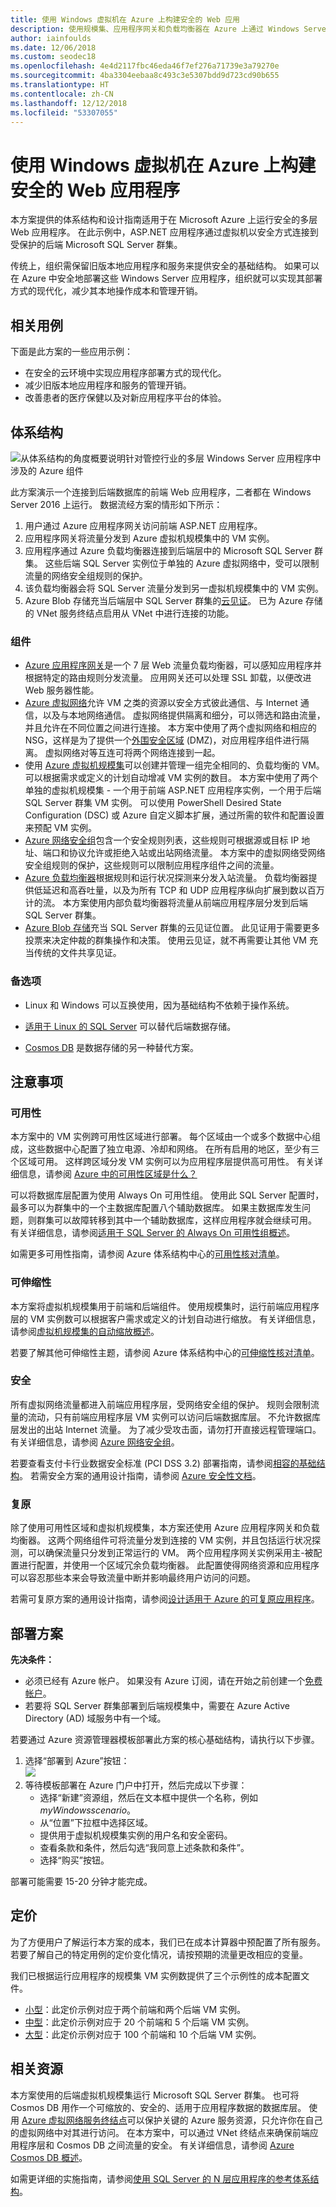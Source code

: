 ```yaml
---
title: 使用 Windows 虚拟机在 Azure 上构建安全的 Web 应用
description: 使用规模集、应用程序网关和负载均衡器在 Azure 上通过 Windows Server 构建安全的多层 Web 应用程序。
author: iainfoulds
ms.date: 12/06/2018
ms.custom: seodec18
ms.openlocfilehash: 4e4d2117fbc46eda46f7ef276a71739e3a79270e
ms.sourcegitcommit: 4ba3304eebaa8c493c3e5307bdd9d723cd90b655
ms.translationtype: HT
ms.contentlocale: zh-CN
ms.lasthandoff: 12/12/2018
ms.locfileid: "53307055"
---
```

# <a name="building-secure-web-applications-with-windows-virtual-machines-on-azure"></a>使用 Windows 虚拟机在 Azure 上构建安全的 Web 应用程序

本方案提供的体系结构和设计指南适用于在 Microsoft Azure 上运行安全的多层 Web 应用程序。 在此示例中，ASP.NET 应用程序通过虚拟机以安全方式连接到受保护的后端 Microsoft SQL Server 群集。

传统上，组织需保留旧版本地应用程序和服务来提供安全的基础结构。 如果可以在 Azure 中安全地部署这些 Windows Server 应用程序，组织就可以实现其部署方式的现代化，减少其本地操作成本和管理开销。

## <a name="relevant-use-cases"></a>相关用例

下面是此方案的一些应用示例：

* 在安全的云环境中实现应用程序部署方式的现代化。
* 减少旧版本地应用程序和服务的管理开销。
* 改善患者的医疗保健以及对新应用程序平台的体验。

## <a name="architecture"></a>体系结构

![从体系结构的角度概要说明针对管控行业的多层 Windows Server 应用程序中涉及的 Azure 组件][architecture]

此方案演示一个连接到后端数据库的前端 Web 应用程序，二者都在 Windows Server 2016 上运行。 数据流经方案的情形如下所示：

1. 用户通过 Azure 应用程序网关访问前端 ASP.NET 应用程序。
2. 应用程序网关将流量分发到 Azure 虚拟机规模集中的 VM 实例。
3. 应用程序通过 Azure 负载均衡器连接到后端层中的 Microsoft SQL Server 群集。 这些后端 SQL Server 实例位于单独的 Azure 虚拟网络中，受可以限制流量的网络安全组规则的保护。
4. 该负载均衡器会将 SQL Server 流量分发到另一虚拟机规模集中的 VM 实例。
5. Azure Blob 存储充当后端层中 SQL Server 群集的[云见证][cloud-witness]。 已为 Azure 存储的 VNet 服务终结点启用从 VNet 中进行连接的功能。

### <a name="components"></a>组件

* [Azure 应用程序网关][appgateway-docs]是一个 7 层 Web 流量负载均衡器，可以感知应用程序并根据特定的路由规则分发流量。 应用网关还可以处理 SSL 卸载，以便改进 Web 服务器性能。
* [Azure 虚拟网络][vnet-docs]允许 VM 之类的资源以安全方式彼此通信、与 Internet 通信，以及与本地网络通信。 虚拟网络提供隔离和细分，可以筛选和路由流量，并且允许在不同位置之间进行连接。 本方案中使用了两个虚拟网络和相应的 NSG，这样是为了提供一个[外围安全区域][dmz] (DMZ)，对应用程序组件进行隔离。 虚拟网络对等互连可将两个网络连接到一起。
* 使用 [Azure 虚拟机规模集][scaleset-docs]可以创建并管理一组完全相同的、负载均衡的 VM。 可以根据需求或定义的计划自动增减 VM 实例的数目。 本方案中使用了两个单独的虚拟机规模集 - 一个用于前端 ASP.NET 应用程序实例，一个用于后端 SQL Server 群集 VM 实例。 可以使用 PowerShell Desired State Configuration (DSC) 或 Azure 自定义脚本扩展，通过所需的软件和配置设置来预配 VM 实例。
* [Azure 网络安全组][nsg-docs]包含一个安全规则列表，这些规则可根据源或目标 IP 地址、端口和协议允许或拒绝入站或出站网络流量。 本方案中的虚拟网络受网络安全组规则的保护，这些规则可以限制应用程序组件之间的流量。
* [Azure 负载均衡器][loadbalancer-docs]根据规则和运行状况探测来分发入站流量。 负载均衡器提供低延迟和高吞吐量，以及为所有 TCP 和 UDP 应用程序纵向扩展到数以百万计的流。 本方案使用内部负载均衡器将流量从前端应用程序层分发到后端 SQL Server 群集。
* [Azure Blob 存储][cloudwitness-docs]充当 SQL Server 群集的云见证位置。 此见证用于需要更多投票来决定仲裁的群集操作和决策。 使用云见证，就不再需要让其他 VM 充当传统的文件共享见证。

### <a name="alternatives"></a>备选项

* Linux 和 Windows 可以互换使用，因为基础结构不依赖于操作系统。

* [适用于 Linux 的 SQL Server][sql-linux] 可以替代后端数据存储。

* [Cosmos DB](/azure/cosmos-db/introduction) 是数据存储的另一种替代方案。

## <a name="considerations"></a>注意事项

### <a name="availability"></a>可用性

本方案中的 VM 实例跨可用性区域进行部署。 每个区域由一个或多个数据中心组成，这些数据中心配置了独立电源、冷却和网络。 在所有启用的地区，至少有三个区域可用。 这样跨区域分发 VM 实例可以为应用程序层提供高可用性。 有关详细信息，请参阅 [Azure 中的可用性区域是什么？][azureaz-docs]

可以将数据库层配置为使用 Always On 可用性组。 使用此 SQL Server 配置时，最多可以为群集中的一个主数据库配置八个辅助数据库。 如果主数据库发生问题，则群集可以故障转移到其中一个辅助数据库，这样应用程序就会继续可用。 有关详细信息，请参阅[适用于 SQL Server 的 Always On 可用性组概述][sqlalwayson-docs]。

如需更多可用性指南，请参阅 Azure 体系结构中心的[可用性核对清单][availability]。

### <a name="scalability"></a>可伸缩性

本方案将虚拟机规模集用于前端和后端组件。 使用规模集时，运行前端应用程序层的 VM 实例数可以根据客户需求或定义的计划自动进行缩放。 有关详细信息，请参阅[虚拟机规模集的自动缩放概述][vmssautoscale-docs]。

若要了解其他可伸缩性主题，请参阅 Azure 体系结构中心的[可伸缩性核对清单][scalability]。

### <a name="security"></a>安全

所有虚拟网络流量都进入前端应用程序层，受网络安全组的保护。 规则会限制流量的流动，只有前端应用程序层 VM 实例可以访问后端数据库层。 不允许数据库层发出的出站 Internet 流量。 为了减少受攻击面，请勿打开直接远程管理端口。 有关详细信息，请参阅 [Azure 网络安全组][nsg-docs]。

若要查看支付卡行业数据安全标准 (PCI DSS 3.2) 部署指南，请参阅[相容的基础结构][pci-dss]。 若需安全方案的通用设计指南，请参阅 [Azure 安全性文档][security]。

### <a name="resiliency"></a>复原

除了使用可用性区域和虚拟机规模集，本方案还使用 Azure 应用程序网关和负载均衡器。 这两个网络组件可将流量分发到连接的 VM 实例，并且包括运行状况探测，可以确保流量只分发到正常运行的 VM。 两个应用程序网关实例采用主-被配置进行配置，并使用一个区域冗余负载均衡器。 此配置使得网络资源和应用程序可以容忍那些本来会导致流量中断并影响最终用户访问的问题。

若需可复原方案的通用设计指南，请参阅[设计适用于 Azure 的可复原应用程序][resiliency]。

## <a name="deploy-the-scenario"></a>部署方案

**先决条件：**

* 必须已经有 Azure 帐户。 如果没有 Azure 订阅，请在开始之前创建一个[免费帐户](https://azure.microsoft.com/free/?WT.mc_id=A261C142F)。
* 若要将 SQL Server 群集部署到后端规模集中，需要在 Azure Active Directory (AD) 域服务中有一个域。

若要通过 Azure 资源管理器模板部署此方案的核心基础结构，请执行以下步骤。

1. 选择“部署到 Azure”按钮：<br><a href="https://portal.azure.com/#create/Microsoft.Template/uri/https%3A%2F%2Fraw.githubusercontent.com%2Fmspnp%2Fsolution-architectures%2Fmaster%2Finfrastructure%2Fregulated-multitier-app%2Fazuredeploy.json" target="_blank"><img src="https://azuredeploy.net/deploybutton.png"/></a>
2. 等待模板部署在 Azure 门户中打开，然后完成以下步骤：
   * 选择“新建”资源组，然后在文本框中提供一个名称，例如 *myWindowsscenario*。
   * 从“位置”下拉框中选择区域。
   * 提供用于虚拟机规模集实例的用户名和安全密码。
   * 查看条款和条件，然后勾选“我同意上述条款和条件”。
   * 选择“购买”按钮。

部署可能需要 15-20 分钟才能完成。

## <a name="pricing"></a>定价

为了方便用户了解运行本方案的成本，我们已在成本计算器中预配置了所有服务。 若要了解自己的特定用例的定价变化情况，请按预期的流量更改相应的变量。

我们已根据运行应用程序的规模集 VM 实例数提供了三个示例性的成本配置文件。

* [小型][small-pricing]：此定价示例对应于两个前端和两个后端 VM 实例。
* [中型][medium-pricing]：此定价示例对应于 20 个前端和 5 个后端 VM 实例。
* [大型][large-pricing]：此定价示例对应于 100 个前端和 10 个后端 VM 实例。

## <a name="related-resources"></a>相关资源

本方案使用的后端虚拟机规模集运行 Microsoft SQL Server 群集。 也可将 Cosmos DB 用作一个可缩放的、安全的、适用于应用程序数据的数据库层。 使用 [Azure 虚拟网络服务终结点][vnetendpoint-docs]可以保护关键的 Azure 服务资源，只允许你在自己的虚拟网络中对其进行访问。 在本方案中，可以通过 VNet 终结点来确保前端应用程序层和 Cosmos DB 之间流量的安全。 有关详细信息，请参阅 [Azure Cosmos DB 概述](/azure/cosmos-db/introduction)。

如需更详细的实施指南，请参阅[使用 SQL Server 的 N 层应用程序的参考体系结构][ntiersql-ra]。

<!-- links -->
[appgateway-docs]: /azure/application-gateway/overview
[architecture]: ./media/architecture-regulated-multitier-app.png
[autoscaling]: /azure/architecture/best-practices/auto-scaling
[availability]: ../../checklist/availability.md
[azureaz-docs]: /azure/availability-zones/az-overview
[cloudwitness-docs]: /windows-server/failover-clustering/deploy-cloud-witness
[loadbalancer-docs]: /azure/load-balancer/load-balancer-overview
[nsg-docs]: /azure/virtual-network/security-overview
[ntiersql-ra]: /azure/architecture/reference-architectures/n-tier/n-tier-sql-server
[resiliency]: /azure/architecture/resiliency/ 
[security]: /azure/security/
[scalability]: /azure/architecture/checklist/scalability 
[scaleset-docs]: /azure/virtual-machine-scale-sets/overview
[sqlalwayson-docs]: /sql/database-engine/availability-groups/windows/overview-of-always-on-availability-groups-sql-server
[vmssautoscale-docs]: /azure/virtual-machine-scale-sets/virtual-machine-scale-sets-autoscale-overview
[vnet-docs]: /azure/virtual-network/virtual-networks-overview
[vnetendpoint-docs]: /azure/virtual-network/virtual-network-service-endpoints-overview
[pci-dss]: /azure/security/blueprints/pcidss-iaaswa-overview
[dmz]: /azure/virtual-network/virtual-networks-dmz-nsg
[sql-linux]: /sql/linux/sql-server-linux-overview?view=sql-server-linux-2017
[cloud-witness]: /windows-server/failover-clustering/deploy-cloud-witness
[small-pricing]: https://azure.com/e/711bbfcbbc884ef8aa91cdf0f2caff72
[medium-pricing]: https://azure.com/e/b622d82d79b34b8398c4bce35477856f
[large-pricing]: https://azure.com/e/1d99d8b92f90496787abecffa1473a93
